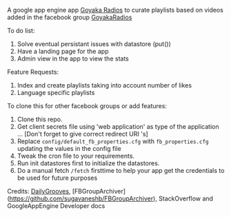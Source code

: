 A google app engine app [Goyaka Radios](goyakaradios.appspot.com) to curate playlists based on videos 
added in the facebook group [GoyakaRadios](https://www.facebook.com/groups/goyakaradios/)

To do list:

1. Solve eventual persistant issues with datastore (put())
2. Have a landing page for the app
3. Admin view in the app to view the stats

Feature Requests:
1. Index and create playlists taking into account number of likes
2. Language specific playlists


To clone this for other facebook groups or add features: 
1. Clone this repo.
2. Get client secrets file using 'web application' as type of the application 
... [Don't forget to give correct redirect URI 's]
3. Replace `config/default_fb_properties.cfg` with `fb_properties.cfg` updating the values in the config file
4. Tweak the cron file to your requirements. 
5. Run init datastores first to initialize the datastores.
6. Do a manual fetch `/fetch` firsttime to help your app get the credentials to be used for future purposes

Credits: [DailyGrooves](https://github.com/ronjouch/dailygrooves), [FBGroupArchiver] (https://github.com/sugavaneshb/FBGroupArchiver), StackOverflow and GoogleAppEngine Developer docs 